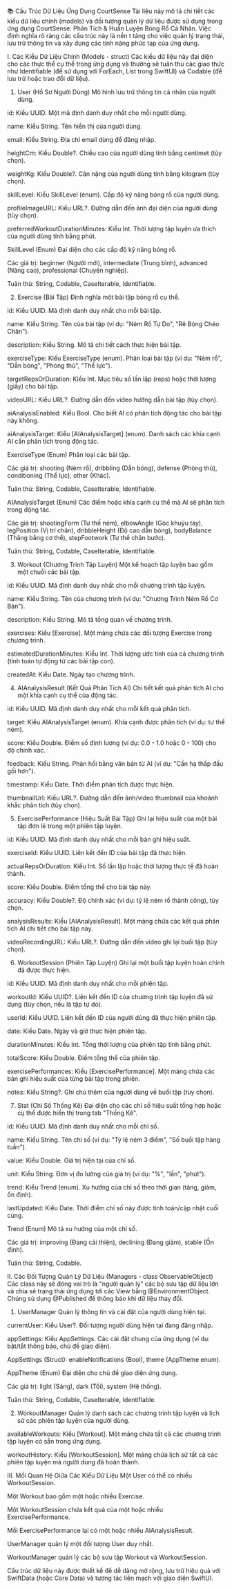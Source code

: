 📚 Cấu Trúc Dữ Liệu Ứng Dụng CourtSense
Tài liệu này mô tả chi tiết các kiểu dữ liệu chính (models) và đối tượng quản lý dữ liệu được sử dụng trong ứng dụng CourtSense: Phân Tích & Huấn Luyện Bóng Rổ Cá Nhân. Việc định nghĩa rõ ràng các cấu trúc này là nền t tảng cho việc quản lý trạng thái, lưu trữ thông tin và xây dựng các tính năng phức tạp của ứng dụng.

I. Các Kiểu Dữ Liệu Chính (Models - struct)
Các kiểu dữ liệu này đại diện cho các thực thể cụ thể trong ứng dụng và thường sẽ tuân thủ các giao thức như Identifiable (để sử dụng với ForEach, List trong SwiftUI) và Codable (để lưu trữ hoặc trao đổi dữ liệu).

1. User (Hồ Sơ Người Dùng)
Mô hình lưu trữ thông tin cá nhân của người dùng.

id: Kiểu UUID. Một mã định danh duy nhất cho mỗi người dùng.

name: Kiểu String. Tên hiển thị của người dùng.

email: Kiểu String. Địa chỉ email dùng để đăng nhập.

heightCm: Kiểu Double?. Chiều cao của người dùng tính bằng centimet (tùy chọn).

weightKg: Kiểu Double?. Cân nặng của người dùng tính bằng kilogram (tùy chọn).

skillLevel: Kiểu SkillLevel (enum). Cấp độ kỹ năng bóng rổ của người dùng.

profileImageURL: Kiểu URL?. Đường dẫn đến ảnh đại diện của người dùng (tùy chọn).

preferredWorkoutDurationMinutes: Kiểu Int. Thời lượng tập luyện ưa thích của người dùng tính bằng phút.

SkillLevel (Enum)
Đại diện cho các cấp độ kỹ năng bóng rổ.

Các giá trị: beginner (Người mới), intermediate (Trung bình), advanced (Nâng cao), professional (Chuyên nghiệp).

Tuân thủ: String, Codable, CaseIterable, Identifiable.

2. Exercise (Bài Tập)
Định nghĩa một bài tập bóng rổ cụ thể.

id: Kiểu UUID. Mã định danh duy nhất cho mỗi bài tập.

name: Kiểu String. Tên của bài tập (ví dụ: "Ném Rổ Tự Do", "Rê Bóng Chéo Chân").

description: Kiểu String. Mô tả chi tiết cách thực hiện bài tập.

exerciseType: Kiểu ExerciseType (enum). Phân loại bài tập (ví dụ: "Ném rổ", "Dẫn bóng", "Phòng thủ", "Thể lực").

targetRepsOrDuration: Kiểu Int. Mục tiêu số lần lặp (reps) hoặc thời lượng (giây) cho bài tập.

videoURL: Kiểu URL?. Đường dẫn đến video hướng dẫn bài tập (tùy chọn).

aiAnalysisEnabled: Kiểu Bool. Cho biết AI có phân tích động tác cho bài tập này không.

aiAnalysisTarget: Kiểu [AIAnalysisTarget] (enum). Danh sách các khía cạnh AI cần phân tích trong động tác.

ExerciseType (Enum)
Phân loại các bài tập.

Các giá trị: shooting (Ném rổ), dribbling (Dẫn bóng), defense (Phòng thủ), conditioning (Thể lực), other (Khác).

Tuân thủ: String, Codable, CaseIterable, Identifiable.

AIAnalysisTarget (Enum)
Các điểm hoặc khía cạnh cụ thể mà AI sẽ phân tích trong động tác.

Các giá trị: shootingForm (Tư thế ném), elbowAngle (Góc khuỷu tay), legPosition (Vị trí chân), dribbleHeight (Độ cao dẫn bóng), bodyBalance (Thăng bằng cơ thể), stepFootwork (Tư thế chân bước).

Tuân thủ: String, Codable, CaseIterable, Identifiable.

3. Workout (Chương Trình Tập Luyện)
Một kế hoạch tập luyện bao gồm một chuỗi các bài tập.

id: Kiểu UUID. Mã định danh duy nhất cho mỗi chương trình tập luyện.

name: Kiểu String. Tên của chương trình (ví dụ: "Chương Trình Ném Rổ Cơ Bản").

description: Kiểu String. Mô tả tổng quan về chương trình.

exercises: Kiểu [Exercise]. Một mảng chứa các đối tượng Exercise trong chương trình.

estimatedDurationMinutes: Kiểu Int. Thời lượng ước tính của cả chương trình (tính toán tự động từ các bài tập con).

createdAt: Kiểu Date. Ngày tạo chương trình.

4. AIAnalysisResult (Kết Quả Phân Tích AI)
Chi tiết kết quả phân tích AI cho một khía cạnh cụ thể của động tác.

id: Kiểu UUID. Mã định danh duy nhất cho mỗi kết quả phân tích.

target: Kiểu AIAnalysisTarget (enum). Khía cạnh được phân tích (ví dụ: tư thế ném).

score: Kiểu Double. Điểm số định lượng (ví dụ: 0.0 - 1.0 hoặc 0 - 100) cho độ chính xác.

feedback: Kiểu String. Phản hồi bằng văn bản từ AI (ví dụ: "Cần hạ thấp đầu gối hơn").

timestamp: Kiểu Date. Thời điểm phân tích được thực hiện.

thumbnailUrl: Kiểu URL?. Đường dẫn đến ảnh/video thumbnail của khoảnh khắc phân tích (tùy chọn).

5. ExercisePerformance (Hiệu Suất Bài Tập)
Ghi lại hiệu suất của một bài tập đơn lẻ trong một phiên tập luyện.

id: Kiểu UUID. Mã định danh duy nhất cho mỗi bản ghi hiệu suất.

exerciseId: Kiểu UUID. Liên kết đến ID của bài tập đã thực hiện.

actualRepsOrDuration: Kiểu Int. Số lần lặp hoặc thời lượng thực tế đã hoàn thành.

score: Kiểu Double. Điểm tổng thể cho bài tập này.

accuracy: Kiểu Double?. Độ chính xác (ví dụ: tỷ lệ ném rổ thành công), tùy chọn.

analysisResults: Kiểu [AIAnalysisResult]. Một mảng chứa các kết quả phân tích AI chi tiết cho bài tập này.

videoRecordingURL: Kiểu URL?. Đường dẫn đến video ghi lại buổi tập (tùy chọn).

6. WorkoutSession (Phiên Tập Luyện)
Ghi lại một buổi tập luyện hoàn chỉnh đã được thực hiện.

id: Kiểu UUID. Mã định danh duy nhất cho mỗi phiên tập.

workoutId: Kiểu UUID?. Liên kết đến ID của chương trình tập luyện đã sử dụng (tùy chọn, nếu là tập tự do).

userId: Kiểu UUID. Liên kết đến ID của người dùng đã thực hiện phiên tập.

date: Kiểu Date. Ngày và giờ thực hiện phiên tập.

durationMinutes: Kiểu Int. Tổng thời lượng của phiên tập tính bằng phút.

totalScore: Kiểu Double. Điểm tổng thể của phiên tập.

exercisePerformances: Kiểu [ExercisePerformance]. Một mảng chứa các bản ghi hiệu suất của từng bài tập trong phiên.

notes: Kiểu String?. Ghi chú thêm của người dùng về buổi tập (tùy chọn).

7. Stat (Chỉ Số Thống Kê)
Đại diện cho các chỉ số hiệu suất tổng hợp hoặc cụ thể được hiển thị trong tab "Thống Kê".

id: Kiểu UUID. Mã định danh duy nhất cho mỗi chỉ số.

name: Kiểu String. Tên chỉ số (ví dụ: "Tỷ lệ ném 3 điểm", "Số buổi tập hàng tuần").

value: Kiểu Double. Giá trị hiện tại của chỉ số.

unit: Kiểu String. Đơn vị đo lường của giá trị (ví dụ: "%", "lần", "phút").

trend: Kiểu Trend (enum). Xu hướng của chỉ số theo thời gian (tăng, giảm, ổn định).

lastUpdated: Kiểu Date. Thời điểm chỉ số này được tính toán/cập nhật cuối cùng.

Trend (Enum)
Mô tả xu hướng của một chỉ số.

Các giá trị: improving (Đang cải thiện), declining (Đang giảm), stable (Ổn định).

Tuân thủ: String, Codable.

II. Các Đối Tượng Quản Lý Dữ Liệu (Managers - class ObservableObject)
Các class này sẽ đóng vai trò là "người quản lý" các bộ sưu tập dữ liệu lớn và chia sẻ trạng thái ứng dụng tới các View bằng @EnvironmentObject. Chúng sử dụng @Published để thông báo khi dữ liệu thay đổi.

1. UserManager
Quản lý thông tin và cài đặt của người dùng hiện tại.

currentUser: Kiểu User?. Đối tượng người dùng hiện tại đang đăng nhập.

appSettings: Kiểu AppSettings. Các cài đặt chung của ứng dụng (ví dụ: bật/tắt thông báo, chủ đề giao diện).

AppSettings (Struct): enableNotifications (Bool), theme (AppTheme enum).

AppTheme (Enum)
Đại diện cho chủ đề giao diện ứng dụng.

Các giá trị: light (Sáng), dark (Tối), system (Hệ thống).

Tuân thủ: String, Codable, CaseIterable, Identifiable.

2. WorkoutManager
Quản lý danh sách các chương trình tập luyện và lịch sử các phiên tập luyện của người dùng.

availableWorkouts: Kiểu [Workout]. Một mảng chứa tất cả các chương trình tập luyện có sẵn trong ứng dụng.

workoutHistory: Kiểu [WorkoutSession]. Một mảng chứa lịch sử tất cả các phiên tập luyện mà người dùng đã hoàn thành.

III. Mối Quan Hệ Giữa Các Kiểu Dữ Liệu
Một User có thể có nhiều WorkoutSession.

Một Workout bao gồm một hoặc nhiều Exercise.

Một WorkoutSession chứa kết quả của một hoặc nhiều ExercisePerformance.

Mỗi ExercisePerformance lại có một hoặc nhiều AIAnalysisResult.

UserManager quản lý một đối tượng User duy nhất.

WorkoutManager quản lý các bộ sưu tập Workout và WorkoutSession.

Cấu trúc dữ liệu này được thiết kế để dễ dàng mở rộng, lưu trữ hiệu quả với SwiftData (hoặc Core Data) và tương tác liền mạch với giao diện SwiftUI.
